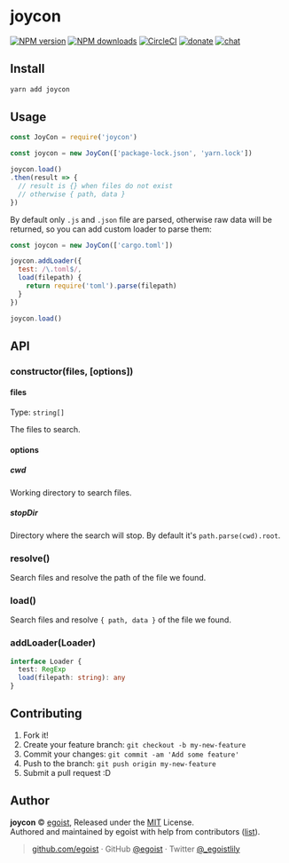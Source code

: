 
# joycon

[![NPM version](https://img.shields.io/npm/v/joycon.svg?style=flat)](https://npmjs.com/package/joycon) [![NPM downloads](https://img.shields.io/npm/dm/joycon.svg?style=flat)](https://npmjs.com/package/joycon) [![CircleCI](https://circleci.com/gh/egoist/joycon/tree/master.svg?style=shield)](https://circleci.com/gh/egoist/joycon/tree/master)  [![donate](https://img.shields.io/badge/$-donate-ff69b4.svg?maxAge=2592000&style=flat)](https://github.com/egoist/donate) [![chat](https://img.shields.io/badge/chat-on%20discord-7289DA.svg?style=flat)](https://chat.egoist.moe)

## Install

```bash
yarn add joycon
```

## Usage

```js
const JoyCon = require('joycon')

const joycon = new JoyCon(['package-lock.json', 'yarn.lock'])

joycon.load()
.then(result => {
  // result is {} when files do not exist
  // otherwise { path, data }
})
```

By default only `.js` and `.json` file are parsed, otherwise raw data will be returned, so you can add custom loader to parse them:

```js
const joycon = new JoyCon(['cargo.toml'])

joycon.addLoader({
  test: /\.toml$/,
  load(filepath) {
    return require('toml').parse(filepath)
  }
})

joycon.load()
```

## API

### constructor(files, [options])

#### files

Type: `string[]`

The files to search.

#### options

##### cwd

Working directory to search files.

##### stopDir

Directory where the search will stop. By default it's `path.parse(cwd).root`.

### resolve()

Search files and resolve the path of the file we found.

### load()

Search files and resolve `{ path, data }` of the file we found.

### addLoader(Loader)

```typescript
interface Loader {
  test: RegExp
  load(filepath: string): any
}
```

## Contributing

1. Fork it!
2. Create your feature branch: `git checkout -b my-new-feature`
3. Commit your changes: `git commit -am 'Add some feature'`
4. Push to the branch: `git push origin my-new-feature`
5. Submit a pull request :D

## Author

**joycon** © [egoist](https://github.com/egoist), Released under the [MIT](./LICENSE) License.<br>
Authored and maintained by egoist with help from contributors ([list](https://github.com/egoist/joycon/contributors)).

> [github.com/egoist](https://github.com/egoist) · GitHub [@egoist](https://github.com/egoist) · Twitter [@_egoistlily](https://twitter.com/_egoistlily)
